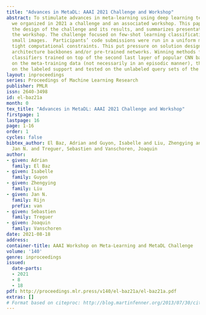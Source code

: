 ```yaml
---
title: "Advances in MetaDL: AAAI 2021 Challenge and Workshop"
abstract: To stimulate advances in meta-learning using deep learning techniques (MetaDL),
  we organized in 2021 a challenge and an associated workshop. This paper presents
  the design of the challenge and its results, and summarizes presentations made at
  the workshop. The challenge focused on few-shot learning classification tasks of
  small images.  Participants’ code submissions were run in a uniform manner, under
  tight computational constraints. This put pressure on solution designs to use existing
  architecture backbones and/or pre-trained networks. Winning methods featured various
  classifiers trained on top of the second last layer of popular CNN backbones, fined-tuned
  on the meta-training data (not necessarily in an episodic manner), then trained
  on the labeled support and tested on the unlabeled query sets of the meta-test data.
layout: inproceedings
series: Proceedings of Machine Learning Research
publisher: PMLR
issn: 2640-3498
id: el-baz21a
month: 0
tex_title: "Advances in MetaDL: AAAI 2021 Challenge and Workshop"
firstpage: 1
lastpage: 16
page: 1-16
order: 1
cycles: false
bibtex_author: El Baz, Adrian and Guyon, Isabelle and Liu, Zhengying and van Rijn,
  Jan N. and Treguer, Sebastien and Vanschoren, Joaquin
author:
- given: Adrian
  family: El Baz
- given: Isabelle
  family: Guyon
- given: Zhengying
  family: Liu
- given: Jan N.
  family: Rijn
  prefix: van
- given: Sebastien
  family: Treguer
- given: Joaquin
  family: Vanschoren
date: 2021-08-18
address:
container-title: AAAI Workshop on Meta-Learning and MetaDL Challenge
volume: '140'
genre: inproceedings
issued:
  date-parts:
  - 2021
  - 8
  - 18
pdf: http://proceedings.mlr.press/v140/el-baz21a/el-baz21a.pdf
extras: []
# Format based on citeproc: http://blog.martinfenner.org/2013/07/30/citeproc-yaml-for-bibliographies/
---
```

